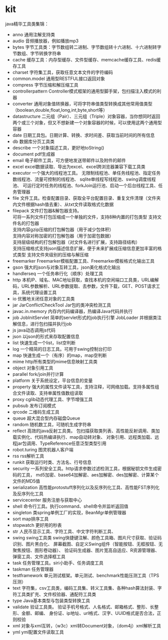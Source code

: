 # kit

java精华工具类集锦：

- anno 通用注解支持类
- audio 音频播放器，例如播放mp3
- bytes 字节工具类：字节数组转二进制、字节数组转十六进制、十六进制转字节数组、字节转换字符串
- cache 缓存工具：内存型缓存、文件型缓存、memcache缓存工具、redis缓存工具
- charset 字符集工具，获取任意文本文件的字符编码
- common.model 通用型RESTFUL接口返回对象
- compress 字节压缩和解压缩工具
- controllerpattern Controller模式框架的通用型脚手架，包扫描注入模式的利器
- converter 通用对象值转换器，可将字符串值类型转换成其他常用值类型（boolean,double,float,long,int,byte,short等）
- datastructure 二元组（Pair）、三元组（Triple）对象容器，当你想同时返回两个或三个对象，但又不想新建一个对象容器的时候，可以使用这两个通用型容器
- date 日期工具包。日期计算、转换、求时间差、获取当前时间的所有信息
- db 数据库分页工具类
- describe 一个对象描述工具，更好地toString()
- document pdf生成器
- email 电子邮件工具，可方便地发送带邮件以及附件的邮件
- excel  excel数据读取、导出为excel、excel跨浏览器兼容下载工具类  
- executor 一个强大的线程池工具。
无限制线程池、单任务线程池、指定任务数线程池、流量可控制的线程池、
sqlite单线程写线程池、swing调度线程池、
可运行定时任务的线程池、forkJoin运行池、启动一个后台线程工具、任务管理器
- file 文件工具。检查配置目录、获取全平台配置目录、重复文件清理（文件夹内文件根据hash值去重）、从txt文件读取格式化数据
- filepack 文件打包器&解包器支持。  
    可将一系列文件打包压缩成一个单独的文件，支持8种内置的打包类型
	支持文件名的打包器  
	支持内容gzip压缩的打包解包器（用于减少包体积）  
	支持内容对称加密的打包解包器（用于加密包数据）  
	支持层级结构的打包解包器（对文件名进行扩展，支持路径结构）     
	支持压缩格式支持json描述信息扩展，便于未来扩展成压缩信息更加丰富的格式类型
	支持文件夹级别的压缩与解压缩
- freemarker Freemarker模板配置工具、Freemarker模板格式化输出工具
- gson 强大的json与对象互转工具，json美化格式化输出
- handlerseq 一个任务串行化（顺序）处理工具
- http 本机IP、域名、MAC地址获取，查找本机的空闲端口工具类，URL编解码，URL参数解析、URL参数提取、去参数，文件下载，GET、POST请求工具，系统代理设置工具
- io 优雅地关闭任意对象的工具类
- jar JarConflictCheckTool Jar包的类冲突检测工具
- javac.in.memory 内存内代码编译器，热编译Java代码并执行
- job
    JobInitServlet 简单的servlet形式的job执行引擎
    JobLoader  并根据类注解信息，进行包扫描并执行job
- js java动态调用js代码
- json 以json的形式来存取配置信息
- list 快速生成一个list，list空判断
- log 一个精简的日志工具。可用于swing控制台打印
- map 快速生成一个（有序）的map，map空判断
- mime http所有类型的mime信息映射工具类
- object 对象引用工具
- parallel fork/join并行计算
- platform 关于系统设定，平台信息的变量
- property 强大的属性文件读写工具，支持注释，可网络加载。支持多属性组合文件读取、支持单属性值数组读取
- proxy cglib动态代理工具、字节增强工具
- pubsub 发布订阅模式
- qrcode 二维码生成工具
- queue  超大混合型内存磁盘Queue
- random 随机数工具，可随机生成字符串
- reflect 高效的java反射工具类。
包扫描获取类列表、高性能反射调用、类加载实例化、代码热编译执行、map自动转对象、
对象引用、远程类加载、远程jar包调用、TypeReference任意泛型类型引用
- robot.turing 图灵机器人客户端
- rss rss解析工具
- runkit 获取运行时类、方法名、行号信息
- security 一系列安全工具。http请求参数过滤检测工具，根据秘钥文件生成密码的工具，
md5加密、base64加解密、aes加解密、des加解密、计算某个文件的MD5值
- serialization 高性能protostuff序列化以及反序列化工具、高性能FST序列化及反序列化工具
- servicecenter 服务注册与获取中心
- shell  命令行工具。执行command、shell命令并监听返回值
- singleton 类spring单例工厂的实现，BeanMgr单例管理器
- sort map排序工具
- stopwatch 更好用的秒表
- str 人民币显示工具、字符工具、中文字符判断工具、
- swing swing工具类
swing快捷键注解、颜色工具箱、图片尺寸获取、验证码识别、图片黑白化、
屏幕截图、自定义Swing组件（智能按钮、无框按钮、无聚焦按钮、图形卷动器）、
验证码生成器、图片宽高自适应、R资源管理器、弹窗工具、文件选择框工具
- task  任务管理工具。siri小助手、任务调度工具
- taskman 任务管理器
- testframework 单元测试框架。单元测试、benchmark性能压测工具（TPS压测）
- text 字符集，csv工具类，编码工具集、转义工具集、各种hash算法封装、字符工具类扩充、文件校验器、通配符工具类
- type Java基本类型与包装类型转换工具
- validate 验证工具类。 验证手机号格式、人名格式、邮箱格式、整形、长整形、金额、邮编、
身份证、ip地址、url格式、汉字、UUID格式是否合法，正则校验
- xml 对象与xml互转，（w3c）xml转Document对象，（dom4j）xml解析工具
- yml yml配置文件读取工具